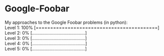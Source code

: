 # Google-Foobar
My approaches to the Google Foobar problems (in python):  
Level 1: 100% [==========================================]  
Level 2:   0% [..........................................]  
Level 3:   0% [..........................................]  
Level 4:   0% [..........................................]  
Level 5:   0% [..........................................]  
